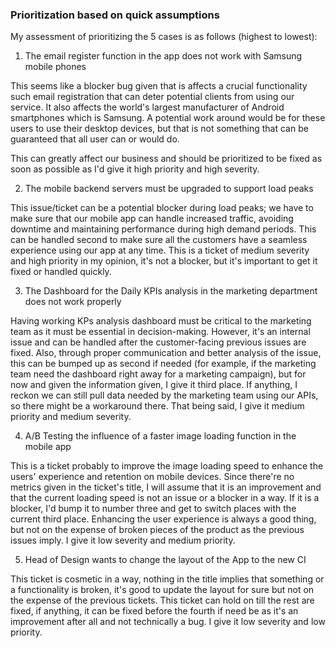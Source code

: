 ### Prioritization based on quick assumptions

My assessment of prioritizing the 5 cases is as follows (highest to lowest):
1. The email register function in the app does not work with Samsung mobile
phones

This seems like a blocker bug given that is affects a crucial functionality such email registration that can deter potential clients from using our service. It also affects the world's largest manufacturer of Android smartphones which is Samsung. A potential work around would be for these users to use their desktop devices, but that is not something that can be guaranteed that all user can or would do.

This can greatly affect our business and should be prioritized to be fixed as soon as possible as I'd give it high priority and high severity.

2. The mobile backend servers must be upgraded to support load peaks

This issue/ticket can be a potential blocker during load peaks; we have to make sure that our mobile app can handle increased traffic, avoiding downtime and maintaining performance during high demand periods. This can be handled second to make sure all the customers have a seamless experience using our app at any time. This is a ticket of medium severity and high priority in my opinion, it's not a blocker, but it's important to get it fixed or handled quickly.

3. The Dashboard for the Daily KPIs analysis in the marketing department does not
work properly

Having working KPs analysis dashboard must be critical to the marketing team as it must be essential in decision-making. However, it's an internal issue and can be handled after the customer-facing previous issues are fixed. Also, through proper communication and better analysis of the issue, this can be bumped up as second if needed (for example, if the marketing team need the dashboard right away for a marketing campaign), but for now and given the information given, I give it third place. If anything, I reckon we can still pull data needed by the marketing team using our APIs, so there might be a workaround there. That being said, I give it medium priority and medium severity.

4. A/B Testing the influence of a faster image loading function in the mobile app

This is a ticket probably to improve the image loading speed to enhance the users' experience and retention on mobile devices. Since there're no metrics given in the ticket's title, I will assume that it is an improvement and that the current loading speed is not an issue or a blocker in a way. If it is a blocker, I'd bump it to number three and get to switch places with the current third place. Enhancing the user experience is always a good thing, but not on the expense of broken pieces of the product as the previous issues imply. I give it low severity and medium priority.


5. Head of Design wants to change the layout of the App to the new CI

This ticket is cosmetic in a way, nothing in the title implies that something or a functionality is broken, it's good to update the layout for sure but not on the expense of the previous tickets. This ticket can hold on till the rest are fixed, if anything, it can be fixed before the fourth if need be as it's an improvement after all and not technically a bug. I give it low severity and low priority.
